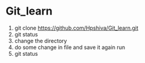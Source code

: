 # Git_learn



1. git clone https://github.com/Hpshiva/Git_learn.git
2. git status
3. change the directory 
4. do some change in file and save it again run 
5. git status


